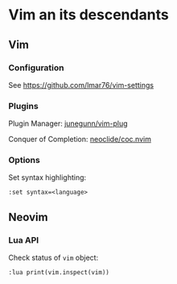 # Vim an its descendants

## Vim

### Configuration

See https://github.com/lmar76/vim-settings

### Plugins

Plugin Manager: [junegunn/vim-plug](https://github.com/junegunn/vim-plug)

Conquer of Completion: [neoclide/coc.nvim](https://github.com/neoclide/coc.nvim)

### Options

Set syntax highlighting:

```vim
:set syntax=<language>
```

## Neovim

### Lua API

Check status of `vim` object:

```vim
:lua print(vim.inspect(vim))
```
